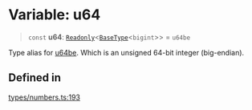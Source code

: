 # Variable: u64

> `const` **u64**: [`Readonly`](https://www.typescriptlang.org/docs/handbook/utility-types.html#readonlytype)\<[`BaseType`](../interfaces/BaseType.md)\<`bigint`\>\> = `u64be`

Type alias for [u64be](u64be.md). Which is an unsigned 64-bit integer (big-endian).

## Defined in

[types/numbers.ts:193](https://github.com/theevenstarspace/byteform/blob/22b39db8569d36f01963b07f07e31283430d4fde/src/types/numbers.ts#L193)
